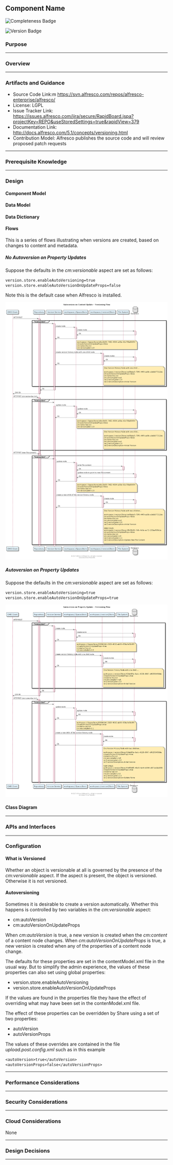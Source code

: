 
## Component Name

![Completeness Badge](https://img.shields.io/badge/Document_Level-In_Progress-yellow.svg?style=flat-square)

![Version Badge](https://img.shields.io/badge/Version-5.2-orange.svg?style=flat-square)

### Purpose

*** 

### Overview 

*** 

### Artifacts and Guidance

* Source Code Link:m https://svn.alfresco.com/repos/alfresco-enterprise/alfresco/
* License: LGPL
* Issue Tracker Link: https://issues.alfresco.com/jira/secure/RapidBoard.jspa?projectKey=REPO&useStoredSettings=true&rapidView=379
* Documentation Link: http://docs.alfresco.com/5.1/concepts/versioning.html
* Contribution Model: Alfresco publishes the source code and will review proposed patch requests
*** 


### Prerequisite Knowledge

*** 

### Design

#### Component Model

#### Data Model

#### Data Dictionary

#### Flows

This is a series of flows illustrating when versions are created, based on changes to content and metadata.

##### No Autoversion on Property Updates
Suppose the defaults in the _cm:versionable_ aspect are set as follows:
```
version.store.enableAutoVersioning=true
version.store.enableAutoVersionOnUpdateProps=false
```
Note this is the default case when Alfresco is installed.

![Autoversion on Property Updates](./resource/sequence/noautoversionprops.png)


##### Autoversion on Property Updates
Suppose the defaults in the _cm:versionable_ aspect are set as follows:
```
version.store.enableAutoVersioning=true
version.store.enableAutoVersionOnUpdateProps=true
```
![Autoversion on Property Updates](./resource/sequence/autoversionprops.png)


#### Class Diagram

*** 

### APIs and Interfaces

*** 

### Configuration

#### What is Versioned
Whether an object is versionable at all is governed by the presence of the _cm:versionable_ aspect.
If the aspect is present, the object is versioned.  Otherwise it is not versioned.

#### Autoversioning

Sometimes it is desirable to create a version automatically.  Whether this happens is controlled by two variables in the _cm:versionable_ aspect:

* cm:autoVersion
* cm:autoVersionOnUpdateProps


When _cm:autoVersion_ is true, a new version is created when the _cm:content_ of a content node changes.
When _cm:autoVersionOnUpdateProps_ is true, a new version is created when any of the properties of a content node change.

The defaults for these properties are set in the contentModel.xml file in the usual way.  But to simplify the admin experience, the values of these properties can also set using global properties:

* version.store.enableAutoVersioning
* version.store.enableAutoVersionOnUpdateProps

If the values are found in the properties file they have the effect of overriding what may have been set in the contenModel.xml file.

The effect of these properties can be overridden by Share using a set of two properties:

* autoVersion 
* autoVersionProps

The values of these overrides are contained in the file _upload.post.config.xml_ such as in this example 
```
<autoVersion>true</autoVersion>
<autoVersionProps>false</autoVersionProps>
```

*** 

### Performance Considerations
*** 

### Security Considerations
*** 

### Cloud Considerations
None

***

### Design Decisions

*** 


